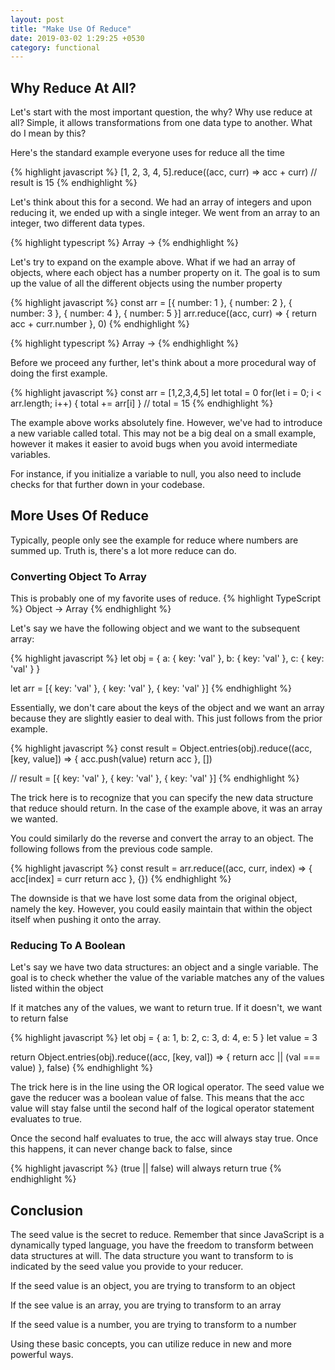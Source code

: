 ```yaml
---
layout: post
title: "Make Use Of Reduce"
date: 2019-03-02 1:29:25 +0530
category: functional
---
```


## Why Reduce At All?

Let's start with the most important question, the why? Why use reduce at all? Simple, it allows transformations from one data type to another. What do I mean by this? 

Here's the standard example everyone uses for reduce all the time

{% highlight javascript %}
[1, 2, 3, 4, 5].reduce((acc, curr) => acc + curr)
// result is 15
{% endhighlight %}

Let's think about this for a second. We had an array of integers and upon reducing it, we ended up with a single integer. We went from an array to an integer, two different data types. 

{% highlight typescript %}
Array<int> -> <int>
{% endhighlight %}

Let's try to expand on the example above. What if we had an array of objects, where each object has a number property on it. The goal is to sum up the value of all the different objects using the number property

{% highlight javascript %}
const arr = [{ number: 1 }, { number: 2 }, { number: 3 }, { number: 4 }, { number: 5 }]
arr.reduce((acc, curr) => {
  return acc + curr.number
}, 0)
{% endhighlight %}

{% highlight typescript %}
Array<object> -> <int>
{% endhighlight %}

Before we proceed any further, let's think about a more procedural way of doing the first example.

{% highlight javascript %}
const arr = [1,2,3,4,5]
let total = 0
for(let i = 0; i < arr.length; i++) {
  total += arr[i]
}
//  total = 15
{% endhighlight %}

The example above works absolutely fine. However, we've had to introduce a new variable called total. This may not be a big deal on a small example, however it makes it easier to avoid bugs when you avoid intermediate variables. 

For instance, if you initialize a variable to null, you also need to include checks for that further down in your codebase. 

## More Uses Of Reduce

Typically, people only see the example for reduce where numbers are summed up. Truth is, there's a lot more reduce can do.

### Converting Object To Array

This is probably one of my favorite uses of reduce. 
{% highlight TypeScript %}
 Object -> Array<T>
{% endhighlight %}

Let's say we have the following object and we want to the subsequent array:

{% highlight javascript %}
let obj = {
  a: { key: 'val' },
  b: { key: 'val' },
  c: { key: 'val' }
}

let arr = [{ key: 'val' }, { key: 'val' }, { key: 'val' }]
{% endhighlight %}

Essentially, we don't care about the keys of the object and we want an array because they are slightly easier to deal with.
This just follows from the prior example.

{% highlight javascript %}
const result = Object.entries(obj).reduce((acc, [key, value]) => {
  acc.push(value)
  return acc
}, [])

//  result = [{ key: 'val' }, { key: 'val' }, { key: 'val' }]
{% endhighlight %}

The trick here is to recognize that you can specify the new data structure that reduce should return. In the case of the example above, it was an array we wanted. 

You could similarly do the reverse and convert the array to an object. The following follows from the previous code sample.

{% highlight javascript %}
const result = arr.reduce((acc, curr, index) => {
  acc[index] = curr
  return acc
}, {})
{% endhighlight %}

The downside is that we have lost some data from the original object, namely the key. However, you could easily maintain that within the object itself when pushing it onto the array.

### Reducing To A Boolean

Let's say we have two data structures: an object and a single variable. The goal is to check whether the value of the variable matches any of the values listed within the object

If it matches any of the values, we want to return true. If it doesn't, we want to return false

{% highlight javascript %}
let obj = { a: 1, b: 2, c: 3, d: 4, e: 5 }
let value = 3

return Object.entries(obj).reduce((acc, [key, val]) => {
  return acc || (val === value)
}, false)
{% endhighlight %}

The trick here is in the line using the OR logical operator. The seed value we gave the reducer was a boolean value of false. This means that the acc value will stay false until the second half of the logical operator statement evaluates to true. 

Once the second half evaluates to true, the acc will always stay true. Once this happens, it can never change back to false, since 

{% highlight javascript %}
 (true || false) will always return true
{% endhighlight %}

## Conclusion

The seed value is the secret to reduce. Remember that since JavaScript is a dynamically typed language, you have the freedom to transform between data structures at will. The data structure you want to transform to is indicated by the seed value you provide to your reducer. 

If the seed value is an object, you are trying to transform to an object

If the see value is an array, you are trying to transform to an array

If the seed value is a number, you are trying to transform to a number

Using these basic concepts, you can utilize reduce in new and more powerful ways.